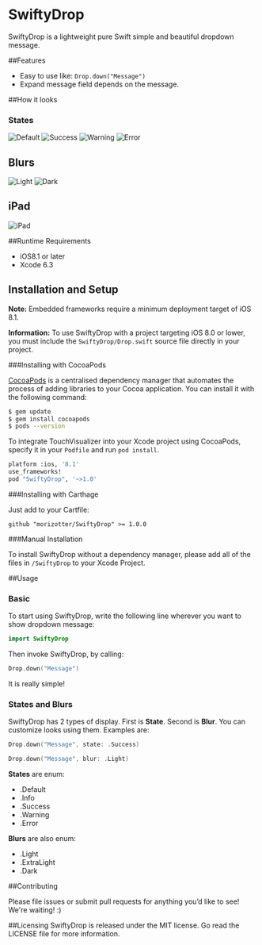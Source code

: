 # SwiftyDrop
SwiftyDrop is a lightweight pure Swift simple and beautiful dropdown message.

##Features

- Easy to use like: `Drop.down("Message")`
- Expand message field depends on the message.

##How it looks

### States
![Default](misc/Default.png)
![Success](misc/Success.png)
![Warning](misc/Warning.png)
![Error](misc/Error.png)

## Blurs
![Light](misc/Light.png)
![Dark](misc/Dark.png)

## iPad
![iPad](misc/iPadPortlait.png)

##Runtime Requirements

- iOS8.1 or later
- Xcode 6.3

## Installation and Setup

**Note:** Embedded frameworks require a minimum deployment target of iOS 8.1.

**Information:** To use SwiftyDrop with a project targeting iOS 8.0 or lower, you must include the `SwiftyDrop/Drop.swift` source file directly in your project.

###Installing with CocoaPods

[CocoaPods](http://cocoapods.org) is a centralised dependency manager that automates the process of adding libraries to your Cocoa application. You can install it with the following command:

```bash
$ gem update
$ gem install cocoapods
$ pods --version
```

To integrate TouchVisualizer into your Xcode project using CocoaPods, specify it in your `Podfile` and run `pod install`.

```bash
platform :ios, '8.1'
use_frameworks!
pod "SwiftyDrop", '~>1.0'
```

###Installing with Carthage

Just add to your Cartfile:

```ogdl
github "morizotter/SwiftyDrop" >= 1.0.0
```

###Manual Installation

To install SwiftyDrop without a dependency manager, please add all of the files in `/SwiftyDrop` to your Xcode Project.

##Usage

### Basic
To start using SwiftyDrop, write the following line wherever you want to show dropdown message:

```swift
import SwiftyDrop
```

Then invoke SwiftyDrop, by calling:

```swift
Drop.down("Message")
```

It is really simple!

### States and Blurs
SwiftyDrop has 2 types of display. First is **State**. Second is **Blur**. You can customize looks using them. Examples are:

```swift
Drop.down("Message", state: .Success)

Drop.down("Message", blur: .Light)
```

**States** are enum:
- .Default
- .Info
- .Success
- .Warning
- .Error

**Blurs** are also enum:
- .Light
- .ExtraLight
- .Dark

##Contributing

Please file issues or submit pull requests for anything you’d like to see! We're waiting! :)

##Licensing
SwiftyDrop is released under the MIT license. Go read the LICENSE file for more information.
